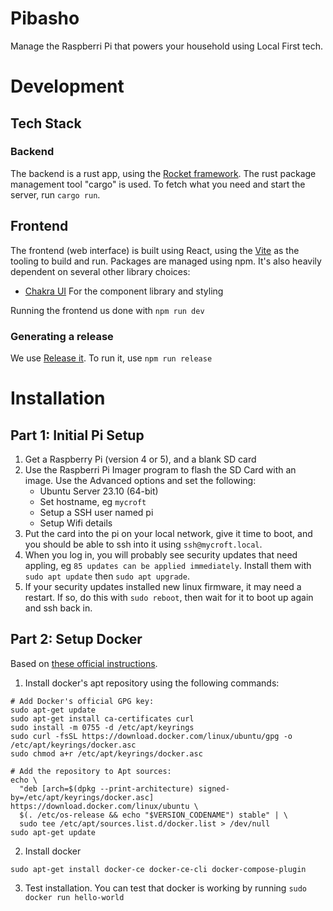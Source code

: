 # Pibasho

Manage the Raspberri Pi that powers your household using Local First tech.

# Development

## Tech Stack

### Backend

The backend is a rust app, using the [Rocket framework](https://rocket.rs/). The rust package management tool "cargo" is used. To fetch what you need and start the server, run `cargo run`.

## Frontend

The frontend (web interface) is built using React, using the [Vite](https://vitejs.dev/) as the tooling to build and run. Packages are managed using npm. It's also heavily dependent on several other library choices:

- [Chakra UI](https://chakra-ui.com/) For the component library and styling

Running the frontend us done with `npm run dev`

### Generating a release

We use [Release it](https://github.com/release-it/release-it). To run it, use `npm run release`

# Installation

## Part 1: Initial Pi Setup

1. Get a Raspberry Pi (version 4 or 5), and a blank SD card
2. Use the Raspberri Pi Imager program to flash the SD Card with an image. Use the Advanced options and set the following:
   - Ubuntu Server 23.10 (64-bit)
   - Set hostname, eg `mycroft`
   - Setup a SSH user named pi
   - Setup Wifi details
3. Put the card into the pi on your local network, give it time to boot, and you should be able to ssh into it using `ssh@mycroft.local`.
4. When you log in, you will probably see security updates that need appling, eg `85 updates can be applied immediately`. Install them with `sudo apt update` then `sudo apt upgrade`.
5. If your security updates installed new linux firmware, it may need a restart. If so, do this with `sudo reboot`, then wait for it to boot up again and ssh back in.

## Part 2: Setup Docker

Based on [these official instructions](https://docs.docker.com/engine/install/ubuntu/).

1. Install docker's apt repository using the following commands:

```
# Add Docker's official GPG key:
sudo apt-get update
sudo apt-get install ca-certificates curl
sudo install -m 0755 -d /etc/apt/keyrings
sudo curl -fsSL https://download.docker.com/linux/ubuntu/gpg -o /etc/apt/keyrings/docker.asc
sudo chmod a+r /etc/apt/keyrings/docker.asc

# Add the repository to Apt sources:
echo \
  "deb [arch=$(dpkg --print-architecture) signed-by=/etc/apt/keyrings/docker.asc] https://download.docker.com/linux/ubuntu \
  $(. /etc/os-release && echo "$VERSION_CODENAME") stable" | \
  sudo tee /etc/apt/sources.list.d/docker.list > /dev/null
sudo apt-get update
```

2. Install docker

```
sudo apt-get install docker-ce docker-ce-cli docker-compose-plugin
```

3. Test installation. You can test that docker is working by running `sudo docker run hello-world`
